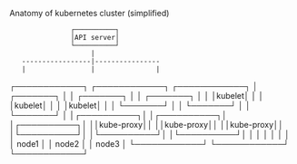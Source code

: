 
  Anatomy of kubernetes cluster (simplified)

                   ┌──────────┐
                   │API server│
                   └──────────┘
                        |
       -----------------|----------------
       |                |               |
┌────────────┐   ┌────────────┐   ┌────────────┐
│ ┌───────┐  │   │ ┌───────┐  │   │ ┌───────┐  │
│ │kubelet│  │   │ │kubelet│  │   │ │kubelet│  │
│ └───────┘  │   │ └───────┘  │   │ └───────┘  │
│┌──────────┐│   │┌──────────┐│   │┌──────────┐│
││kube-proxy││   ││kube-proxy││   ││kube-proxy││
│└──────────┘│   │└──────────┘│   │└──────────┘│
│            │   │            │   │            │
│      node1 │   │      node2 │   │      node3 │
└────────────┘   └────────────┘   └────────────┘

